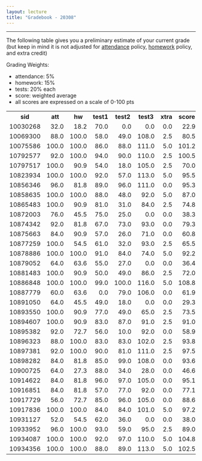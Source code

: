 ```yaml
---
layout: lecture
title: "Gradebook - 20308"
---
```


-----

The following table gives you a preliminary estimate of your current grade (but keep in mind it is not adjusted for <a href="../syllabus#attendance-policy">attendance</a> policy, <a href="../syllabus#hw-policy">homework</a> policy, and extra credit)

Grading Weights:

- attendance: 5%
- homework: 15%
- tests: 20% each
- score: weighted average
- all scores are expressed on a scale of 0-100 pts

<!-- html table generated in R 3.2.3 by xtable 1.8-2 package -->
<!-- Wed May 18 18:08:13 2016 -->
<table >
<tr> <th> sid </th> <th> att </th> <th> hw </th> <th> test1 </th> <th> test2 </th> <th> test3 </th> <th> xtra </th> <th> score </th> <th> grade </th>  </tr>
  <tr> <td align="right"> 10030268 </td> <td align="right"> 32.0 </td> <td align="right"> 18.2 </td> <td align="right"> 70.0 </td> <td align="right"> 0.0 </td> <td align="right"> 0.0 </td> <td align="right"> 0.0 </td> <td align="right"> 22.9 </td> <td align="right"> F </td> </tr>
  <tr> <td align="right"> 10069300 </td> <td align="right"> 88.0 </td> <td align="right"> 100.0 </td> <td align="right"> 58.0 </td> <td align="right"> 49.0 </td> <td align="right"> 108.0 </td> <td align="right"> 2.5 </td> <td align="right"> 80.5 </td> <td align="right"> B </td> </tr>
  <tr> <td align="right"> 10075586 </td> <td align="right"> 100.0 </td> <td align="right"> 100.0 </td> <td align="right"> 86.0 </td> <td align="right"> 88.0 </td> <td align="right"> 111.0 </td> <td align="right"> 5.0 </td> <td align="right"> 101.2 </td> <td align="right"> A </td> </tr>
  <tr> <td align="right"> 10792577 </td> <td align="right"> 92.0 </td> <td align="right"> 100.0 </td> <td align="right"> 94.0 </td> <td align="right"> 90.0 </td> <td align="right"> 110.0 </td> <td align="right"> 2.5 </td> <td align="right"> 100.5 </td> <td align="right"> A </td> </tr>
  <tr> <td align="right"> 10797517 </td> <td align="right"> 100.0 </td> <td align="right"> 90.9 </td> <td align="right"> 54.0 </td> <td align="right"> 18.0 </td> <td align="right"> 105.0 </td> <td align="right"> 2.5 </td> <td align="right"> 70.0 </td> <td align="right"> C </td> </tr>
  <tr> <td align="right"> 10823934 </td> <td align="right"> 100.0 </td> <td align="right"> 100.0 </td> <td align="right"> 92.0 </td> <td align="right"> 57.0 </td> <td align="right"> 113.0 </td> <td align="right"> 5.0 </td> <td align="right"> 95.5 </td> <td align="right"> A </td> </tr>
  <tr> <td align="right"> 10856346 </td> <td align="right"> 96.0 </td> <td align="right"> 81.8 </td> <td align="right"> 89.0 </td> <td align="right"> 96.0 </td> <td align="right"> 111.0 </td> <td align="right"> 0.0 </td> <td align="right"> 95.3 </td> <td align="right"> A </td> </tr>
  <tr> <td align="right"> 10858635 </td> <td align="right"> 100.0 </td> <td align="right"> 100.0 </td> <td align="right"> 88.0 </td> <td align="right"> 48.0 </td> <td align="right"> 92.0 </td> <td align="right"> 5.0 </td> <td align="right"> 87.0 </td> <td align="right"> B </td> </tr>
  <tr> <td align="right"> 10865483 </td> <td align="right"> 100.0 </td> <td align="right"> 90.9 </td> <td align="right"> 81.0 </td> <td align="right"> 31.0 </td> <td align="right"> 84.0 </td> <td align="right"> 2.5 </td> <td align="right"> 74.8 </td> <td align="right"> C </td> </tr>
  <tr> <td align="right"> 10872003 </td> <td align="right"> 76.0 </td> <td align="right"> 45.5 </td> <td align="right"> 75.0 </td> <td align="right"> 25.0 </td> <td align="right"> 0.0 </td> <td align="right"> 0.0 </td> <td align="right"> 38.3 </td> <td align="right"> F </td> </tr>
  <tr> <td align="right"> 10874342 </td> <td align="right"> 92.0 </td> <td align="right"> 81.8 </td> <td align="right"> 67.0 </td> <td align="right"> 73.0 </td> <td align="right"> 93.0 </td> <td align="right"> 0.0 </td> <td align="right"> 79.3 </td> <td align="right"> C </td> </tr>
  <tr> <td align="right"> 10875663 </td> <td align="right"> 84.0 </td> <td align="right"> 90.9 </td> <td align="right"> 57.0 </td> <td align="right"> 26.0 </td> <td align="right"> 71.0 </td> <td align="right"> 0.0 </td> <td align="right"> 60.8 </td> <td align="right"> D </td> </tr>
  <tr> <td align="right"> 10877259 </td> <td align="right"> 100.0 </td> <td align="right"> 54.5 </td> <td align="right"> 61.0 </td> <td align="right"> 32.0 </td> <td align="right"> 93.0 </td> <td align="right"> 2.5 </td> <td align="right"> 65.5 </td> <td align="right"> D </td> </tr>
  <tr> <td align="right"> 10878886 </td> <td align="right"> 100.0 </td> <td align="right"> 100.0 </td> <td align="right"> 91.0 </td> <td align="right"> 84.0 </td> <td align="right"> 74.0 </td> <td align="right"> 5.0 </td> <td align="right"> 92.2 </td> <td align="right"> A </td> </tr>
  <tr> <td align="right"> 10879052 </td> <td align="right"> 64.0 </td> <td align="right"> 63.6 </td> <td align="right"> 55.0 </td> <td align="right"> 27.0 </td> <td align="right"> 0.0 </td> <td align="right"> 0.0 </td> <td align="right"> 36.4 </td> <td align="right"> F </td> </tr>
  <tr> <td align="right"> 10881483 </td> <td align="right"> 100.0 </td> <td align="right"> 90.9 </td> <td align="right"> 50.0 </td> <td align="right"> 49.0 </td> <td align="right"> 86.0 </td> <td align="right"> 2.5 </td> <td align="right"> 72.0 </td> <td align="right"> C </td> </tr>
  <tr> <td align="right"> 10886848 </td> <td align="right"> 100.0 </td> <td align="right"> 100.0 </td> <td align="right"> 99.0 </td> <td align="right"> 100.0 </td> <td align="right"> 116.0 </td> <td align="right"> 5.0 </td> <td align="right"> 108.8 </td> <td align="right"> A </td> </tr>
  <tr> <td align="right"> 10887779 </td> <td align="right"> 60.0 </td> <td align="right"> 63.6 </td> <td align="right"> 0.0 </td> <td align="right"> 79.0 </td> <td align="right"> 106.0 </td> <td align="right"> 0.0 </td> <td align="right"> 61.9 </td> <td align="right"> D </td> </tr>
  <tr> <td align="right"> 10891050 </td> <td align="right"> 64.0 </td> <td align="right"> 45.5 </td> <td align="right"> 49.0 </td> <td align="right"> 18.0 </td> <td align="right"> 0.0 </td> <td align="right"> 0.0 </td> <td align="right"> 29.3 </td> <td align="right"> F </td> </tr>
  <tr> <td align="right"> 10893550 </td> <td align="right"> 100.0 </td> <td align="right"> 90.9 </td> <td align="right"> 77.0 </td> <td align="right"> 49.0 </td> <td align="right"> 65.0 </td> <td align="right"> 2.5 </td> <td align="right"> 73.5 </td> <td align="right"> C </td> </tr>
  <tr> <td align="right"> 10894607 </td> <td align="right"> 100.0 </td> <td align="right"> 90.9 </td> <td align="right"> 83.0 </td> <td align="right"> 87.0 </td> <td align="right"> 91.0 </td> <td align="right"> 2.5 </td> <td align="right"> 91.0 </td> <td align="right"> A </td> </tr>
  <tr> <td align="right"> 10895382 </td> <td align="right"> 92.0 </td> <td align="right"> 72.7 </td> <td align="right"> 56.0 </td> <td align="right"> 10.0 </td> <td align="right"> 92.0 </td> <td align="right"> 0.0 </td> <td align="right"> 58.9 </td> <td align="right"> F </td> </tr>
  <tr> <td align="right"> 10896323 </td> <td align="right"> 88.0 </td> <td align="right"> 100.0 </td> <td align="right"> 83.0 </td> <td align="right"> 83.0 </td> <td align="right"> 102.0 </td> <td align="right"> 2.5 </td> <td align="right"> 93.8 </td> <td align="right"> A </td> </tr>
  <tr> <td align="right"> 10897381 </td> <td align="right"> 92.0 </td> <td align="right"> 100.0 </td> <td align="right"> 90.0 </td> <td align="right"> 81.0 </td> <td align="right"> 111.0 </td> <td align="right"> 2.5 </td> <td align="right"> 97.5 </td> <td align="right"> A </td> </tr>
  <tr> <td align="right"> 10898282 </td> <td align="right"> 84.0 </td> <td align="right"> 81.8 </td> <td align="right"> 85.0 </td> <td align="right"> 99.0 </td> <td align="right"> 108.0 </td> <td align="right"> 0.0 </td> <td align="right"> 93.6 </td> <td align="right"> A </td> </tr>
  <tr> <td align="right"> 10900725 </td> <td align="right"> 64.0 </td> <td align="right"> 27.3 </td> <td align="right"> 88.0 </td> <td align="right"> 34.0 </td> <td align="right"> 28.0 </td> <td align="right"> 0.0 </td> <td align="right"> 46.6 </td> <td align="right"> F </td> </tr>
  <tr> <td align="right"> 10914622 </td> <td align="right"> 84.0 </td> <td align="right"> 81.8 </td> <td align="right"> 96.0 </td> <td align="right"> 97.0 </td> <td align="right"> 105.0 </td> <td align="right"> 0.0 </td> <td align="right"> 95.1 </td> <td align="right"> A </td> </tr>
  <tr> <td align="right"> 10916851 </td> <td align="right"> 84.0 </td> <td align="right"> 81.8 </td> <td align="right"> 57.0 </td> <td align="right"> 77.0 </td> <td align="right"> 92.0 </td> <td align="right"> 0.0 </td> <td align="right"> 77.1 </td> <td align="right"> C </td> </tr>
  <tr> <td align="right"> 10917729 </td> <td align="right"> 56.0 </td> <td align="right"> 72.7 </td> <td align="right"> 85.0 </td> <td align="right"> 96.0 </td> <td align="right"> 105.0 </td> <td align="right"> 0.0 </td> <td align="right"> 88.6 </td> <td align="right"> B </td> </tr>
  <tr> <td align="right"> 10917836 </td> <td align="right"> 100.0 </td> <td align="right"> 100.0 </td> <td align="right"> 84.0 </td> <td align="right"> 84.0 </td> <td align="right"> 101.0 </td> <td align="right"> 5.0 </td> <td align="right"> 97.2 </td> <td align="right"> A </td> </tr>
  <tr> <td align="right"> 10931127 </td> <td align="right"> 52.0 </td> <td align="right"> 54.5 </td> <td align="right"> 62.0 </td> <td align="right"> 36.0 </td> <td align="right"> 0.0 </td> <td align="right"> 0.0 </td> <td align="right"> 38.0 </td> <td align="right"> F </td> </tr>
  <tr> <td align="right"> 10933952 </td> <td align="right"> 96.0 </td> <td align="right"> 100.0 </td> <td align="right"> 93.0 </td> <td align="right"> 59.0 </td> <td align="right"> 95.0 </td> <td align="right"> 2.5 </td> <td align="right"> 89.0 </td> <td align="right"> B </td> </tr>
  <tr> <td align="right"> 10934087 </td> <td align="right"> 100.0 </td> <td align="right"> 100.0 </td> <td align="right"> 92.0 </td> <td align="right"> 97.0 </td> <td align="right"> 110.0 </td> <td align="right"> 5.0 </td> <td align="right"> 104.8 </td> <td align="right"> A </td> </tr>
  <tr> <td align="right"> 10934356 </td> <td align="right"> 100.0 </td> <td align="right"> 100.0 </td> <td align="right"> 88.0 </td> <td align="right"> 89.0 </td> <td align="right"> 113.0 </td> <td align="right"> 5.0 </td> <td align="right"> 102.5 </td> <td align="right"> A </td> </tr>
   </table>
